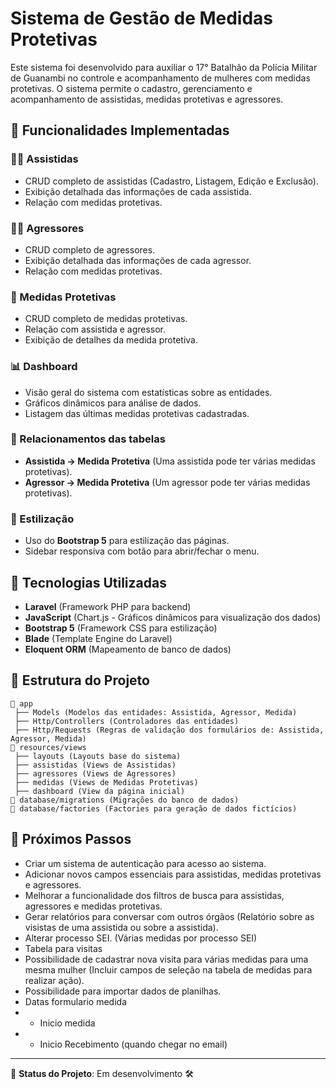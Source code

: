 # Sistema de Gestão de Medidas Protetivas

Este sistema foi desenvolvido para auxiliar o 17° Batalhão da Polícia Militar de Guanambi no controle e acompanhamento de mulheres com medidas protetivas. O sistema permite o cadastro, gerenciamento e acompanhamento de assistidas, medidas protetivas e agressores.

## 📌 Funcionalidades Implementadas
### 👩‍🦰 Assistidas
- CRUD completo de assistidas (Cadastro, Listagem, Edição e Exclusão).
- Exibição detalhada das informações de cada assistida.
- Relação com medidas protetivas.

### 👨‍⚖️ Agressores
- CRUD completo de agressores.
- Exibição detalhada das informações de cada agressor.
- Relação com medidas protetivas.

### 📜 Medidas Protetivas
- CRUD completo de medidas protetivas.
- Relação com assistida e agressor.
- Exibição de detalhes da medida protetiva.

### 📊 Dashboard
- Visão geral do sistema com estatísticas sobre as entidades.
- Gráficos dinâmicos para análise de dados.
- Listagem das últimas medidas protetivas cadastradas.

### 🔄 Relacionamentos das tabelas
- **Assistida → Medida Protetiva** (Uma assistida pode ter várias medidas protetivas).
- **Agressor → Medida Protetiva** (Um agressor pode ter várias medidas protetivas).

### 🎨 Estilização
- Uso do **Bootstrap 5** para estilização das páginas.
- Sidebar responsiva com botão para abrir/fechar o menu.

## 🚀 Tecnologias Utilizadas
- **Laravel** (Framework PHP para backend)
- **JavaScript**  (Chart.js - Gráficos dinâmicos para visualização dos dados)
- **Bootstrap 5** (Framework CSS para estilização)
- **Blade** (Template Engine do Laravel)
- **Eloquent ORM** (Mapeamento de banco de dados)

## 📂 Estrutura do Projeto
```
📁 app
 ├── Models (Modelos das entidades: Assistida, Agressor, Medida)
 ├── Http/Controllers (Controladores das entidades)
 ├── Http/Requests (Regras de validação dos formulários de: Assistida, Agressor, Medida)
📁 resources/views
 ├── layouts (Layouts base do sistema)
 ├── assistidas (Views de Assistidas)
 ├── agressores (Views de Agressores)
 ├── medidas (Views de Medidas Protetivas)
 ├── dashboard (View da página inicial)
📁 database/migrations (Migrações do banco de dados)
📁 database/factories (Factories para geração de dados fictícios)
```

## 📌 Próximos Passos
- Criar um sistema de autenticação para acesso ao sistema.
- Adicionar novos campos essenciais para assistidas, medidas protetivas e agressores.
- Melhorar a funcionalidade dos filtros de busca para assistidas, agressores e medidas protetivas.
- Gerar relatórios para conversar com outros órgãos (Relatório sobre as visistas de uma assistida ou sobre a assistida). 
- Alterar processo SEI. (Várias medidas por processo SEI)
- Tabela para visitas
- Possibilidade de cadastrar nova visita para várias medidas para uma mesma mulher (Incluir campos de seleção na tabela de medidas para realizar ação).
- Possibilidade para importar dados de planilhas.
- Datas formulario medida 
 - - Inicio medida
 - - Inicio Recebimento (quando chegar no email)
  
---
📌 **Status do Projeto**: Em desenvolvimento 🛠️
